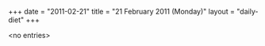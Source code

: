 +++
date = "2011-02-21"
title = "21 February 2011 (Monday)"
layout = "daily-diet"
+++


\<no entries\>
